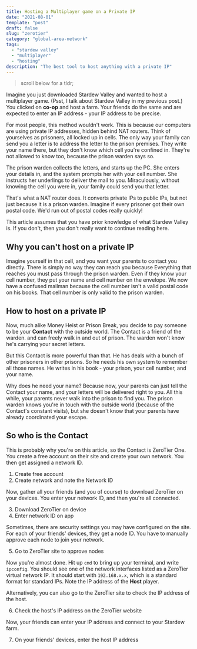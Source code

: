 ```yaml
---
title: Hosting a Multiplayer game on a Private IP
date: "2021-08-01"
template: "post"
draft: false
slug: "zerotier"
category: "global-area-network"
tags:
  - "stardew valley"
  - "multiplayer"
  - "hosting"
description: "The best tool to host anything with a private IP"
---
```


> scroll below for a tldr;

Imagine you just downloaded Stardew Valley and wanted to host a multiplayer game. (Psst, I talk about Stardew Valley in my previous post.) You clicked on **co-op** and host a farm. Your friends do the same and are expected to enter an IP address - your IP address to be precise.

For most people, this method wouldn't work. This is because our computers are using private IP addresses, hidden behind NAT routers. Think of yourselves as prisoners, all locked up in cells. The only way your family can send you a letter is to address the letter to the prison premises. They write your name there, but they don't know which cell you're confined in. They're not allowed to know too, because the prison warden says so.

The prison warden collects the letters, and starts up the PC. She enters your details in, and the system prompts her with your cell number. She instructs her underlings to deliver the mail to you. Miraculously, without knowing the cell you were in, your family could send you that letter.

That's what a NAT router does. It converts private IPs to public IPs, but not just because it is a prison warden. Imagine if every prisoner got their own postal code. We'd run out of postal codes really quickly!

This article assumes that you have prior knowledge of what Stardew Valley is. If you don't, then you don't really want to continue reading here.

## Why you can't host on a private IP

Imagine yourself in that cell, and you want your parents to contact you directly. There is simply no way they can reach you because Everything that reaches you must pass through the prison warden. Even if they know your cell number, they put your name and cell number on the envelope. We now have a confused mailman because the cell number isn't a valid postal code on his books. That cell number is only valid to the prison warden.

## How to host on a private IP

Now, much alike Money Heist or Prison Break, you decide to pay someone to be your **Contact** with the outside world. The Contact is a friend of the warden. and can freely walk in and out of prison. The warden won't know he's carrying your secret letters.

But this Contact is more powerful than that. He has deals with a bunch of other prisoners in other prisons. So he needs his own system to remember all those names. He writes in his book - your prison, your cell number, and your name.

Why does he need your name? Because now, your parents can just tell the Contact your name, and your letters will be delivered right to you. All this while, your parents never walk into the prison to find you. The prison warden knows you're in touch with the outside world (because of the Contact's constant visits), but she doesn't know that your parents have already coordinated your escape.

## So who is the Contact

This is probably why you're on this article, so the Contact is ZeroTier One. You create a free account on their site and create your own network. You then get assigned a network ID.

1. Create free account
2. Create network and note the Network ID

Now, gather all your friends (and you of course) to download ZeroTier on your devices. You enter your network ID, and then you're all connected.

3. Download ZeroTier on device
4. Enter network ID on app

Sometimes, there are security settings you may have configured on the site. For each of your friends' devices, they get a node ID. You have to manually approve each node to join your network.

5. Go to ZeroTier site to approve nodes

Now you're almost done. Hit up `cmd` to bring up your terminal, and write `ipconfig`. You should see one of the network interfaces listed as a ZeroTier virtual network IP. It should start with `192.168.x.x`, which is a standard format for standard IPs. Note the IP address of the **Host** player.

Alternatively, you can also go to the ZeroTier site to check the IP address of the host.

6. Check the host's IP address on the ZeroTier website

Now, your friends can enter your IP address and connect to your Stardew farm.

7. On your friends' devices, enter the host IP address
